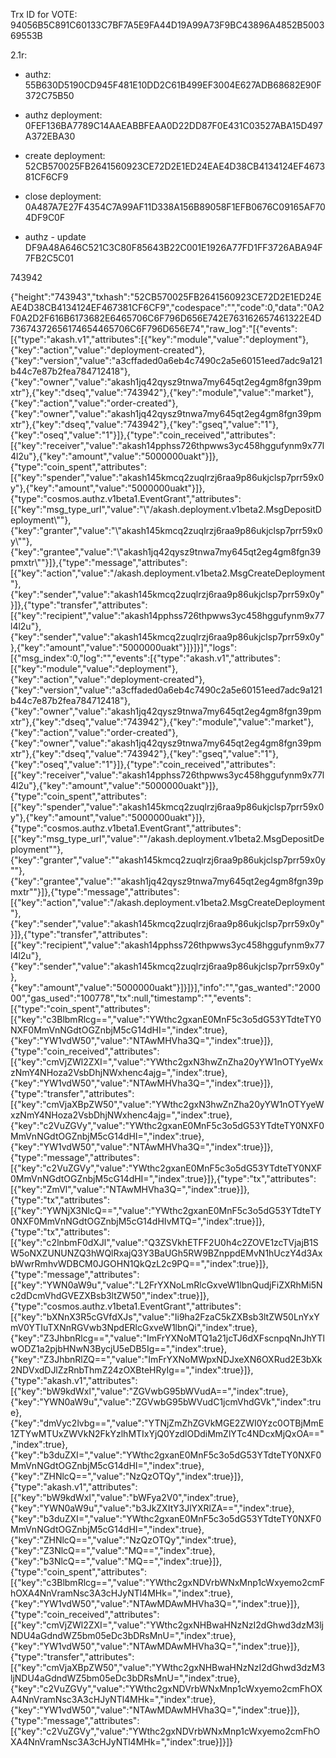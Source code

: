 

Trx ID for VOTE: 94056B5C891C60133C7BF7A5E9FA44D19A99A73F9BC43896A4852B500369553B

2.1r: 
- authz: 55B630D5190CD945F481E10DD2C61B499EF3004E627ADB68682E90F372C75B50
- authz deployment: 0FEF136BA7789C14AAEABBFEAA0D22DD87F0E431C03527ABA15D497A372EBA30
- create deployment: 52CB570025FB2641560923CE72D2E1ED24EAE4D38CB4134124EF467381CF6CF9
- close deployment: 0A487A7E27F4354C7A99AF11D338A156B89058F1EFB0676C09165AF704DF9C0F



- authz - update DF9A48A646C521C3C80F85643B22C001E1926A77FD1FF3726ABA94F7FB2C5C01

743942


{"height":"743943","txhash":"52CB570025FB2641560923CE72D2E1ED24EAE4D38CB4134124EF467381CF6CF9","codespace":"","code":0,"data":"0A2F0A2D2F616B6173682E6465706C6F796D656E742E763162657461322E4D73674372656174654465706C6F796D656E74","raw_log":"[{\"events\":[{\"type\":\"akash.v1\",\"attributes\":[{\"key\":\"module\",\"value\":\"deployment\"},{\"key\":\"action\",\"value\":\"deployment-created\"},{\"key\":\"version\",\"value\":\"a3cffaded0a6eb4c7490c2a5e60151eed7adc9a121b44c7e87b2fea784712418\"},{\"key\":\"owner\",\"value\":\"akash1jq42qysz9tnwa7my645qt2eg4gm8fgn39pmxtr\"},{\"key\":\"dseq\",\"value\":\"743942\"},{\"key\":\"module\",\"value\":\"market\"},{\"key\":\"action\",\"value\":\"order-created\"},{\"key\":\"owner\",\"value\":\"akash1jq42qysz9tnwa7my645qt2eg4gm8fgn39pmxtr\"},{\"key\":\"dseq\",\"value\":\"743942\"},{\"key\":\"gseq\",\"value\":\"1\"},{\"key\":\"oseq\",\"value\":\"1\"}]},{\"type\":\"coin_received\",\"attributes\":[{\"key\":\"receiver\",\"value\":\"akash14pphss726thpwws3yc458hggufynm9x77l4l2u\"},{\"key\":\"amount\",\"value\":\"5000000uakt\"}]},{\"type\":\"coin_spent\",\"attributes\":[{\"key\":\"spender\",\"value\":\"akash145kmcq2zuqlrzj6raa9p86ukjclsp7prr59x0y\"},{\"key\":\"amount\",\"value\":\"5000000uakt\"}]},{\"type\":\"cosmos.authz.v1beta1.EventGrant\",\"attributes\":[{\"key\":\"msg_type_url\",\"value\":\"\\\"/akash.deployment.v1beta2.MsgDepositDeployment\\\"\"},{\"key\":\"granter\",\"value\":\"\\\"akash145kmcq2zuqlrzj6raa9p86ukjclsp7prr59x0y\\\"\"},{\"key\":\"grantee\",\"value\":\"\\\"akash1jq42qysz9tnwa7my645qt2eg4gm8fgn39pmxtr\\\"\"}]},{\"type\":\"message\",\"attributes\":[{\"key\":\"action\",\"value\":\"/akash.deployment.v1beta2.MsgCreateDeployment\"},{\"key\":\"sender\",\"value\":\"akash145kmcq2zuqlrzj6raa9p86ukjclsp7prr59x0y\"}]},{\"type\":\"transfer\",\"attributes\":[{\"key\":\"recipient\",\"value\":\"akash14pphss726thpwws3yc458hggufynm9x77l4l2u\"},{\"key\":\"sender\",\"value\":\"akash145kmcq2zuqlrzj6raa9p86ukjclsp7prr59x0y\"},{\"key\":\"amount\",\"value\":\"5000000uakt\"}]}]}]","logs":[{"msg_index":0,"log":"","events":[{"type":"akash.v1","attributes":[{"key":"module","value":"deployment"},{"key":"action","value":"deployment-created"},{"key":"version","value":"a3cffaded0a6eb4c7490c2a5e60151eed7adc9a121b44c7e87b2fea784712418"},{"key":"owner","value":"akash1jq42qysz9tnwa7my645qt2eg4gm8fgn39pmxtr"},{"key":"dseq","value":"743942"},{"key":"module","value":"market"},{"key":"action","value":"order-created"},{"key":"owner","value":"akash1jq42qysz9tnwa7my645qt2eg4gm8fgn39pmxtr"},{"key":"dseq","value":"743942"},{"key":"gseq","value":"1"},{"key":"oseq","value":"1"}]},{"type":"coin_received","attributes":[{"key":"receiver","value":"akash14pphss726thpwws3yc458hggufynm9x77l4l2u"},{"key":"amount","value":"5000000uakt"}]},{"type":"coin_spent","attributes":[{"key":"spender","value":"akash145kmcq2zuqlrzj6raa9p86ukjclsp7prr59x0y"},{"key":"amount","value":"5000000uakt"}]},{"type":"cosmos.authz.v1beta1.EventGrant","attributes":[{"key":"msg_type_url","value":"\"/akash.deployment.v1beta2.MsgDepositDeployment\""},{"key":"granter","value":"\"akash145kmcq2zuqlrzj6raa9p86ukjclsp7prr59x0y\""},{"key":"grantee","value":"\"akash1jq42qysz9tnwa7my645qt2eg4gm8fgn39pmxtr\""}]},{"type":"message","attributes":[{"key":"action","value":"/akash.deployment.v1beta2.MsgCreateDeployment"},{"key":"sender","value":"akash145kmcq2zuqlrzj6raa9p86ukjclsp7prr59x0y"}]},{"type":"transfer","attributes":[{"key":"recipient","value":"akash14pphss726thpwws3yc458hggufynm9x77l4l2u"},{"key":"sender","value":"akash145kmcq2zuqlrzj6raa9p86ukjclsp7prr59x0y"},{"key":"amount","value":"5000000uakt"}]}]}],"info":"","gas_wanted":"200000","gas_used":"100778","tx":null,"timestamp":"","events":[{"type":"coin_spent","attributes":[{"key":"c3BlbmRlcg==","value":"YWthc2gxanE0MnF5c3o5dG53YTdteTY0NXF0MmVnNGdtOGZnbjM5cG14dHI=","index":true},{"key":"YW1vdW50","value":"NTAwMHVha3Q=","index":true}]},{"type":"coin_received","attributes":[{"key":"cmVjZWl2ZXI=","value":"YWthc2gxN3hwZnZha20yYW1nOTYyeWxzNmY4NHoza2VsbDhjNWxhenc4ajg=","index":true},{"key":"YW1vdW50","value":"NTAwMHVha3Q=","index":true}]},{"type":"transfer","attributes":[{"key":"cmVjaXBpZW50","value":"YWthc2gxN3hwZnZha20yYW1nOTYyeWxzNmY4NHoza2VsbDhjNWxhenc4ajg=","index":true},{"key":"c2VuZGVy","value":"YWthc2gxanE0MnF5c3o5dG53YTdteTY0NXF0MmVnNGdtOGZnbjM5cG14dHI=","index":true},{"key":"YW1vdW50","value":"NTAwMHVha3Q=","index":true}]},{"type":"message","attributes":[{"key":"c2VuZGVy","value":"YWthc2gxanE0MnF5c3o5dG53YTdteTY0NXF0MmVnNGdtOGZnbjM5cG14dHI=","index":true}]},{"type":"tx","attributes":[{"key":"ZmVl","value":"NTAwMHVha3Q=","index":true}]},{"type":"tx","attributes":[{"key":"YWNjX3NlcQ==","value":"YWthc2gxanE0MnF5c3o5dG53YTdteTY0NXF0MmVnNGdtOGZnbjM5cG14dHIvMTQ=","index":true}]},{"type":"tx","attributes":[{"key":"c2lnbmF0dXJl","value":"Q3ZSVkhETFF2U0h4c2ZOVE1zcTVjajB1SW5oNXZUNUNZQ3hWQlRxajQ3Y3BaUGh5RW9BZnppdEMvN1hUczY4d3AxbWwrRmhvWDBCM0JGOHN1QkQzL2c9PQ==","index":true}]},{"type":"message","attributes":[{"key":"YWN0aW9u","value":"L2FrYXNoLmRlcGxveW1lbnQudjFiZXRhMi5Nc2dDcmVhdGVEZXBsb3ltZW50","index":true}]},{"type":"cosmos.authz.v1beta1.EventGrant","attributes":[{"key":"bXNnX3R5cGVfdXJs","value":"Ii9ha2FzaC5kZXBsb3ltZW50LnYxYmV0YTIuTXNnRGVwb3NpdERlcGxveW1lbnQi","index":true},{"key":"Z3JhbnRlcg==","value":"ImFrYXNoMTQ1a21jcTJ6dXFscnpqNnJhYTlwODZ1a2pjbHNwN3BycjU5eDB5Ig==","index":true},{"key":"Z3JhbnRlZQ==","value":"ImFrYXNoMWpxNDJxeXN6OXRud2E3bXk2NDVxdDJlZzRnbThmZ24zOXBteHRyIg==","index":true}]},{"type":"akash.v1","attributes":[{"key":"bW9kdWxl","value":"ZGVwbG95bWVudA==","index":true},{"key":"YWN0aW9u","value":"ZGVwbG95bWVudC1jcmVhdGVk","index":true},{"key":"dmVyc2lvbg==","value":"YTNjZmZhZGVkMGE2ZWI0Yzc0OTBjMmE1ZTYwMTUxZWVkN2FkYzlhMTIxYjQ0YzdlODdiMmZlYTc4NDcxMjQxOA==","index":true},{"key":"b3duZXI=","value":"YWthc2gxanE0MnF5c3o5dG53YTdteTY0NXF0MmVnNGdtOGZnbjM5cG14dHI=","index":true},{"key":"ZHNlcQ==","value":"NzQzOTQy","index":true}]},{"type":"akash.v1","attributes":[{"key":"bW9kdWxl","value":"bWFya2V0","index":true},{"key":"YWN0aW9u","value":"b3JkZXItY3JlYXRlZA==","index":true},{"key":"b3duZXI=","value":"YWthc2gxanE0MnF5c3o5dG53YTdteTY0NXF0MmVnNGdtOGZnbjM5cG14dHI=","index":true},{"key":"ZHNlcQ==","value":"NzQzOTQy","index":true},{"key":"Z3NlcQ==","value":"MQ==","index":true},{"key":"b3NlcQ==","value":"MQ==","index":true}]},{"type":"coin_spent","attributes":[{"key":"c3BlbmRlcg==","value":"YWthc2gxNDVrbWNxMnp1cWxyemo2cmFhOXA4NnVramNsc3A3cHJyNTl4MHk=","index":true},{"key":"YW1vdW50","value":"NTAwMDAwMHVha3Q=","index":true}]},{"type":"coin_received","attributes":[{"key":"cmVjZWl2ZXI=","value":"YWthc2gxNHBwaHNzNzI2dGhwd3dzM3ljNDU4aGdndWZ5bm05eDc3bDRsMnU=","index":true},{"key":"YW1vdW50","value":"NTAwMDAwMHVha3Q=","index":true}]},{"type":"transfer","attributes":[{"key":"cmVjaXBpZW50","value":"YWthc2gxNHBwaHNzNzI2dGhwd3dzM3ljNDU4aGdndWZ5bm05eDc3bDRsMnU=","index":true},{"key":"c2VuZGVy","value":"YWthc2gxNDVrbWNxMnp1cWxyemo2cmFhOXA4NnVramNsc3A3cHJyNTl4MHk=","index":true},{"key":"YW1vdW50","value":"NTAwMDAwMHVha3Q=","index":true}]},{"type":"message","attributes":[{"key":"c2VuZGVy","value":"YWthc2gxNDVrbWNxMnp1cWxyemo2cmFhOXA4NnVramNsc3A3cHJyNTl4MHk=","index":true}]}]}
